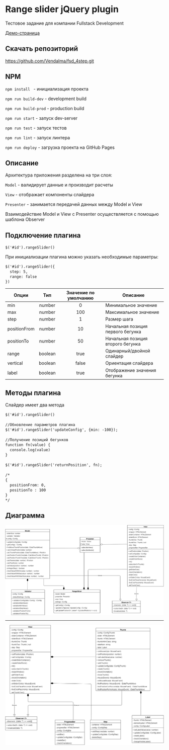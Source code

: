 # Range slider jQuery plugin

Тестовое задание для компании Fullstack Development

[Демо-страница](https://vendalma.github.io/fsd_4step/)

## Скачать репозиторий

https://github.com/Vendalma/fsd_4step.git

## NPM

`npm install ` - инициализация проекта

`npm run build-dev` - development build

`npm run build-prod` - production build

`npm run start` - запуск dev-server

`npm run test` - запуск тестов

`npm run lint` - запуск линтера

`npm run deploy` - загрузка проекта на GitHub Pages

## Описание

Архитектура приложения разделена на три слоя:

`Model` - валидирует данные и производит расчеты

`View` - отображает компоненты слайдера

`Presenter` - занимается передачей данных между Model и View

Взаимодействие Model и View c Presenter осуществляется с помощью шаблона Observer

## Подключение плагина

```
$('#id').rangeSlider()
```

При инициализации плагина можно указать необходимые параметры:

```
$('#id').rangeSlider({
  step: 5,
  range: false
})
```

| Опции        |   Тип   | Значение по умолчанию | Описание                          |
| ------------ | :-----: | :-------------------: | --------------------------------- |
| min          | number  |           0           | Минимальное значение              |
| max          | number  |          100          | Максимальное значение             |
| step         | number  |           1           | Размер шага                       |
| positionFrom | number  |          10           | Начальная позиция первого бегунка |
| positionTo   | number  |          50           | Начальная позиция второго бегунка |
| range        | boolean |         true          | Одинарный/двойной слайдер         |
| vertical     | boolean |         false         | Ориентация слайдера               |
| label        | boolean |         true          | Отображение значения бегунка      |

## Методы плагина

Слайдер имеет два метода

```
$('#id').rangeSlider()

//Обновление параметров плагина
$('#id').rangeSlider('updateConfig', {min: -100});

//Получение позиций бегунков
function fn(value) {
  console.log(value)
}

$('#id').rangeSlider('returnPosition', fn);

/*
{
  positionFrom: 0,
  positionTo : 100
}
*/
```

## Диаграмма

![alt text](uml/uml1.jpg)

---

![alt text](uml/uml2.jpg)
